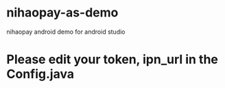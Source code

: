 # nihaopay-as-demo
nihaopay android demo for android studio

# Please edit your token, ipn_url in the Config.java
